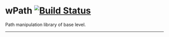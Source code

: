 # wPath [![Build Status](https://travis-ci.org/Wandalen/wPath.svg?branch=master)](https://travis-ci.org/Wandalen/wPath)

Path manipulation library of base level.

_ _ _ _ _




























